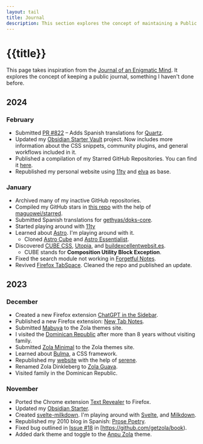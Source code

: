 ```yaml
---
layout: tail
title: Journal
description: This section explores the concept of maintaining a Public Journal.
---
```


# {{title}}

This page takes inspiration from the [Journal of an Enigmatic Mind](https://speyllsite.pages.dev/journal/). It explores the concept of keeping a public journal, something I haven't done before.

## 2024

### February

- Submitted [PR #822](https://github.com/jackyzha0/quartz/pull/822) – Adds Spanish translations for [Quartz](https://github.com/jackyzha0/quartz).
- Updated my [Obsidian Starter Vault](https://github.com/semanticdata/obsidian-starter-vault) project. Now includes more information about the CSS snippets, community plugins, and general workflows included in it.
- Published a compilation of my Starred GitHub Repositories. You can find it [here](https://github.com/semanticdata/github-stars).
- Republished my personal website using [11ty](https://www.11ty.dev/) and [elva](https://github.com/scottsweb/elva) as base.

### January

- Archived many of my inactive GitHub repositories.
- Compiled my GitHub stars in [this repo](https://github.com/semanticdata/github-stars) with the help of [maguowei/starred](https://github.com/maguowei/starred).
- Submitted Spanish translations for [gethyas/doks-core](https://github.com/gethyas/doks-core).
- Started playing around with [11ty](https://www.11ty.dev/)
- Learned about [Astro](https://astro.build/). I'm playing around with it.
  - Cloned [Astro Cube](https://github.com/semanticdata/astro-cube) and [Astro Essentialist](https://github.com/semanticdata/astro-essentialist).
- Discovered [CUBE CSS](https://cube.fyi/), [Utopia](https://utopia.fyi/), and [buildexcellentwebsit.es](https://buildexcellentwebsit.es/).
  - CUBE stands for **Composition Utility Block Exception**.
- Fixed the search module not working in [Forgetful Notes](https://github.com/semanticdata/forgetful-notes).
- Revived [Firefox TabSpace](https://github.com/semanticdata/firefox-tabspace). Cleaned the repo and published an update.

## 2023

### December

- Created a new Firefox extension [ChatGPT in the Sidebar](https://github.com/semanticdata/firefox-chatgpt-in-sidebar).
- Published a new Firefox extension: [New Tab Notes](https://github.com/semanticdata/firefox-new-tab-notes).
- Submitted [Mabuya](https://github.com/semanticdata/mabuya) to the Zola themes site.
- I visited the [Dominican Republic](https://en.wikipedia.org/wiki/Dominican_Republic) after more than 8 years without visiting family.
- Submitted [Zola Minimal](https://github.com/semanticdata/zola-minimal) to the Zola themes site.
- Learned about [Bulma](https://bulma.io/), a CSS framework.
- Republished my [website](https://github.com/semanticdata/semanticdata.github.io) with the help of [serene](https://github.com/isunjn/serene).
- Renamed Zola Dinkleberg to [Zola Guava](https://github.com/semanticdata/zola-guava).
- Visited family in the Dominican Republic.

### November

- Ported the Chrome extension [Text Revealer](https://github.com/jamigibbs/text-revealer-chrome-extension) to Firefox.
- Updated my [Obsidian Starter](https://github.com/semanticdata/obsidian-starter-vault).
- Created [svelte-milkdown](https://github.com/semanticdata/svelte-milkdown). I'm playing around with [Svelte](https://svelte.dev/), and [Milkdown](https://milkdown.dev/).
- Republished my 2010 blog in Spanish: [Prose Poetry](https://github.com/semanticdata/prose-poetry).
- Fixed bug outlined in [Issue #18](https://github.com/getzola/book/issues/18) in [https://github.com/getzola/book).
- Added dark theme and toggle to the [Anpu Zola](https://github.com/zbrox/anpu-zola-theme) theme.
